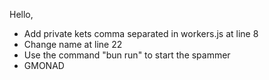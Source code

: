 Hello,
- Add private kets comma separated in workers.js at line 8
- Change name at line 22
- Use the command "bun run" to start the spammer
- GMONAD
